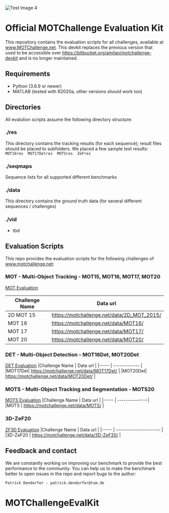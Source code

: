 ![Test Image 4](https://motchallenge.net/img/header-bg/mot_bannerthin.png)
# Official MOTChallenge Evaluation Kit
This repository contains the evaluation scripts for all challenges, available at www.MOTChallenge.net.
This devkit replaces the previous version that used to be accessible over https://bitbucket.org/amilan/motchallenge-devkit and is no longer maintained.

## Requirements 
* Python (3.6.9 or newer)
* MATLAB (tested with R2020a, other versions should work too)


## Directories
All evalution scripts assume the following directory structure: 

### ./res
This directory contains the tracking results (for each sequence); result files should be placed to subfolders. We placed a few sample test results: ``MOT16res  MOT17Detres  MOTSres  ZeFres``

### ./seqmaps
Sequence lists for all supported different benchmarks
 
### ./data
This directory contains the ground truth data (for several different sequences / challenges)

### ./vid 
* tbd


## Evaluation Scripts
This repo provides the evaluation scripts for the following challenges of www.motchallenge.net:

### MOT - Multi-Object Tracking - MOT15, MOT16, MOT17, MOT20
[MOT Evaluation](MOT/MOT_README.md)

Challenge Name | Data url |
|----- | ----------- |
|2D MOT 15| https://motchallenge.net/data/2D_MOT_2015/ |
|MOT 16| https://motchallenge.net/data/MOT16/       |
|MOT 17| https://motchallenge.net/data/MOT17/       |
|MOT 20| https://motchallenge.net/data/MOT20/       |

### DET - Multi-Object Detection - MOT16Det, MOT20Det
[DET Evaluation](DET/DET_README.md)
|Challenge Name | Data url |
|----- | ------------- | 
|MOT17Det| https://motchallenge.net/data/MOT17Det/ |
|MOT20Det| https://motchallenge.net/data/MOT20Det/ |

### MOTS - Multi-Object Tracking and Segmentation - MOTS20
[MOTS Evaluation](MOTS/MOTS_README.md)
|Challenge Name | Data url | 
|----- | ---------------|
|MOTS | https://motchallenge.net/data/MOTS/ |

### 3D-ZeF20 
[ZF3D Evaluation](ZF3D/ZF3D_README.md)
|Challenge Name | Data url |
|----- | ---------------------- |
|3D-ZeF20 | https://motchallenge.net/data/3D-ZeF20/ |

## Feedback and contact
We are constantly working on improving our benchmark to provide the best performance to the community.
You can help us to make the benchmark better to open issues in the repo and report bugs to the author:
```
Patrick Dendorfer - patrick.dendorfer@tum.de
```
# MOTChallengeEvalKit
